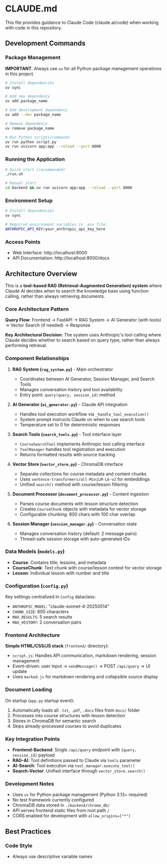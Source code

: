 # CLAUDE.md

This file provides guidance to Claude Code (claude.ai/code) when working with code in this repository.

## Development Commands

### Package Management
**IMPORTANT**: Always use `uv` for all Python package management operations in this project.

```bash
# Install dependencies
uv sync

# Add new dependency
uv add package_name

# Add development dependency
uv add --dev package_name

# Remove dependency
uv remove package_name

# Run Python scripts/commands
uv run python script.py
uv run uvicorn app:app --reload --port 8000
```

### Running the Application
```bash
# Quick start (recommended)
./run.sh

# Manual start
cd backend && uv run uvicorn app:app --reload --port 8000
```

### Environment Setup
```bash
# Install dependencies
uv sync

# Required environment variables in .env file:
ANTHROPIC_API_KEY=your_anthropic_api_key_here
```

### Access Points
- Web Interface: http://localhost:8000
- API Documentation: http://localhost:8000/docs

## Architecture Overview

This is a **tool-based RAG (Retrieval-Augmented Generation) system** where Claude AI decides when to search the knowledge base using function calling, rather than always retrieving documents.

### Core Architecture Pattern

**Query Flow**: Frontend → FastAPI → RAG System → AI Generator (with tools) → Vector Search (if needed) → Response

**Key Architectural Decision**: The system uses Anthropic's tool calling where Claude decides whether to search based on query type, rather than always performing retrieval.

### Component Relationships

1. **RAG System (`rag_system.py`)** - Main orchestrator
   - Coordinates between AI Generator, Session Manager, and Search Tools
   - Manages conversation history and tool availability
   - Entry point: `query(query, session_id)` method

2. **AI Generator (`ai_generator.py`)** - Claude API integration
   - Handles tool execution workflow via `_handle_tool_execution()`
   - System prompt instructs Claude on when to use search tools
   - Temperature set to 0 for deterministic responses

3. **Search Tools (`search_tools.py`)** - Tool interface layer
   - `CourseSearchTool` implements Anthropic tool calling interface
   - `ToolManager` handles tool registration and execution
   - Returns formatted results with source tracking

4. **Vector Store (`vector_store.py`)** - ChromaDB interface
   - Separate collections for course metadata and content chunks
   - Uses `sentence-transformers/all-MiniLM-L6-v2` for embeddings
   - Unified `search()` method with course/lesson filtering

5. **Document Processor (`document_processor.py`)** - Content ingestion
   - Parses course documents with lesson structure detection
   - Creates `CourseChunk` objects with metadata for vector storage
   - Configurable chunking: 800 chars with 100 char overlap

6. **Session Manager (`session_manager.py`)** - Conversation state
   - Manages conversation history (default: 2 message pairs)
   - Thread-safe session storage with auto-generated IDs

### Data Models (`models.py`)

- **Course**: Contains title, lessons, and metadata
- **CourseChunk**: Text chunk with course/lesson context for vector storage  
- **Lesson**: Individual lesson with number and title

### Configuration (`config.py`)

Key settings centralized in `Config` dataclass:
- `ANTHROPIC_MODEL`: "claude-sonnet-4-20250514"
- `CHUNK_SIZE`: 800 characters
- `MAX_RESULTS`: 5 search results
- `MAX_HISTORY`: 2 conversation pairs

### Frontend Architecture

**Simple HTML/CSS/JS stack** (`frontend/` directory):
- `script.js`: Handles API communication, markdown rendering, session management
- Event-driven: user input → `sendMessage()` → POST `/api/query` → UI update
- Uses `marked.js` for markdown rendering and collapsible source display

### Document Loading

On startup (`app.py` startup event):
1. Automatically loads all `.txt`, `.pdf`, `.docx` files from `docs/` folder
2. Processes into course structures with lesson detection  
3. Stores in ChromaDB for semantic search
4. Skips already-processed courses to avoid duplicates

### Key Integration Points

- **Frontend-Backend**: Single `/api/query` endpoint with `{query, session_id}` payload
- **RAG-AI**: Tool definitions passed to Claude via `tools` parameter
- **AI-Search**: Tool execution via `tool_manager.execute_tool()`  
- **Search-Vector**: Unified interface through `vector_store.search()`

### Development Notes

- Uses `uv` for Python package management (Python 3.13+ required)
- No test framework currently configured
- ChromaDB data stored in `./backend/chroma_db/`
- API serves frontend static files from root path `/`
- CORS enabled for development with `allow_origins=["*"]`

## Best Practices

### Code Style
- Always use descriptive variable names